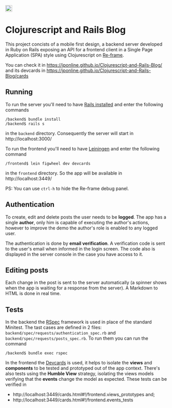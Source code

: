 [<img alt="Versão em Português" height="21" width="21" src="http://aux.iconspalace.com/uploads/1427634447.png">
](README.pt.md)

# Clojurescript and Rails Blog

This project concists of a mobile first design, a backend server developed in Ruby
on Rails exposing an API for a frontend client in a Single Page Application (SPA)
style using Clojurescript on [Re-frame](https://github.com/Day8/re-frame).

You can check it in https://jponline.github.io/Clojurescript-and-Rails-Blog/ and its devcards in https://jponline.github.io/Clojurescript-and-Rails-Blog/cards

## Running

To run the server you'll need to have [Rails installed](https://guides.rubyonrails.org/getting_started.html#installing-rails)
and enter the following commands

```
/backend$ bundle install
/backend$ rails s
```

in the `backend` directory. Consequently the server will start in
http://localhost:3000/

To run the frontend you'll need to have [Leiningen](https://leiningen.org/) and
enter the following command

`/frontend$ lein figwheel dev devcards`

in the `frontend` directory. So the app will be available in http://localhost:3449/

PS: You can use `ctrl-h` to hide the Re-frame debug panel.

## Authentication

To create, edit and delete posts the user needs to be **logged**. The app has a
single **author**, only him is capable of executing the author's actions, however
to improve the demo the author's role is enabled to any logged user.

The authentication is done by **email verification**. A verification code is sent
to the user's email when informed in the login screen. The code also is displayed
in the server console in the case you have access to it.

## Editing posts

Each change in the post is sent to the server automatically (a spinner shows when
the app is waiting for a response from the server). A Markdown to HTML is done in
real time.

## Tests

In the backend the [RSpec](http://rspec.info/) framework is used in place of the
standard Minitest. The tast cases are defined in 2 files:
`backend/spec/requests/authentication_spec.rb` and
`backend/spec/requests/posts_spec.rb`. To run them you can run the command

`/backend$ bundle exec rspec`

In the frontend the [Devcards](https://github.com/bhauman/devcards) is used, it
helps to isolate the **views** and **components** to be tested and prototyped out
of the app context. There's also tests using the **Humble View** strategy,
isolating the views models verifying that the **events** change the model as
expected. These tests can be verified in

- http://localhost:3449/cards.html#!/frontend.views_prototypes and;
- http://localhost:3449/cards.html#!/frontend.events_tests
